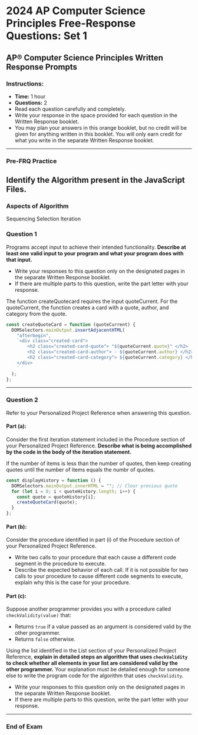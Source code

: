 # 2024 AP Computer Science Principles Free-Response Questions: Set 1

## AP® Computer Science Principles Written Response Prompts

### Instructions:

- **Time:** 1 hour
- **Questions:** 2
- Read each question carefully and completely.
- Write your response in the space provided for each question in the Written Response booklet.
- You may plan your answers in this orange booklet, but no credit will be given for anything written in this booklet. You will only earn credit for what you write in the separate Written Response booklet.

---

### Pre-FRQ Practice

## Identify the Algorithm present in the JavaScript Files.

### Aspects of Algorithm

Sequencing
Selection
Iteration

### Question 1

Programs accept input to achieve their intended functionality. **Describe at least one valid input to your program and what your program does with that input.**

- Write your responses to this question only on the designated pages in the separate Written Response booklet.
- If there are multiple parts to this question, write the part letter with your response.

The function createQuotecard requires the input quoteCurrent. For the quoteCurrent, the function creates a card with a quote, author, and category from the quote.

```JavaScript
const createQuoteCard = function (quoteCurrent) {
  DOMSelectors.mainOutput.insertAdjacentHTML(
    "afterbegin",
    `<div class="created-card">
        <h2 class="created-card-quote"> "${quoteCurrent.quote}" </h2>
        <h2 class="created-card-author"> - ${quoteCurrent.author} </h2>
        <h2 class="created-card-category"> ${quoteCurrent.category} </h2>
    </div>
    `
  );
};

```

---

### Question 2

Refer to your Personalized Project Reference when answering this question.

#### Part (a):

Consider the first iteration statement included in the Procedure section of your Personalized Project Reference. **Describe what is being accomplished by the code in the body of the iteration statement.**

If the number of items is less than the number of quotes, then keep creating quotes until the number of items equals the numbr of quotes.

```JavaScript
const displayHistory = function () {
  DOMSelectors.mainOutput.innerHTML = ""; // Clear previous quote
  for (let i = 0; i < quoteHistory.length; i++) {
    const quote = quoteHistory[i];
    createQuoteCard(quote);
  }
};
```

#### Part (b):

Consider the procedure identified in part (i) of the Procedure section of your Personalized Project Reference.

- Write two calls to your procedure that each cause a different code segment in the procedure to execute.
- Describe the expected behavior of each call. If it is not possible for two calls to your procedure to cause different code segments to execute, explain why this is the case for your procedure.

#### Part (c):

Suppose another programmer provides you with a procedure called `checkValidity(value)` that:

- Returns `true` if a value passed as an argument is considered valid by the other programmer.
- Returns `false` otherwise.

Using the list identified in the List section of your Personalized Project Reference, **explain in detailed steps an algorithm that uses `checkValidity` to check whether all elements in your list are considered valid by the other programmer.** Your explanation must be detailed enough for someone else to write the program code for the algorithm that uses `checkValidity`.

- Write your responses to this question only on the designated pages in the separate Written Response booklet.
- If there are multiple parts to this question, write the part letter with your response.

---

### End of Exam
